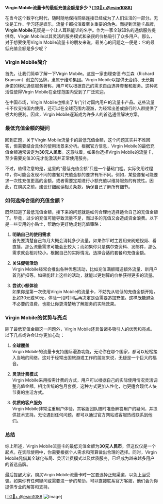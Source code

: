 **Virgin Mobile流量卡的最低充值金额是多少？[[TG💪+ @esim1088](https://t.me/s/esim1088)]**

在当今这个数字化时代，随时随地保持网络连接已经成为了人们生活的一部分。无论是工作、学习还是娱乐，流量卡都扮演着至关重要的角色。而提到流量卡品牌，**Virgin Mobile**无疑是一个让人耳熟能详的名字。作为一家全球知名的通信服务提供商，Virgin Mobile以其灵活的服务模式和亲民的价格吸引了众多用户。那么，对于想要使用Virgin Mobile流量卡的朋友来说，最关心的问题之一便是：它的最低充值金额是多少呢？

### Virgin Mobile简介

首先，让我们简单了解一下Virgin Mobile。这是一家由理查德·布兰森（Richard Branson）创立的品牌，隶属于维珍集团。Virgin Mobile以提供无合约、无长期承诺的移动通信服务著称，用户可以根据自己的需求自由选择套餐和服务。这种灵活性使得Virgin Mobile在全球范围内受到了广泛欢迎。

在中国市场，Virgin Mobile也推出了专门针对国内用户的流量卡产品。这些流量卡不仅支持国内使用，还可以在全球范围内漫游，为经常出差或旅行的人群提供了极大的便利。因此，Virgin Mobile逐渐成为许多人的首选通信解决方案。

### 最低充值金额的疑问

回到正题，关于Virgin Mobile流量卡的最低充值金额，这个问题其实并不难回答，但需要结合具体的使用场景来分析。根据官方信息，Virgin Mobile的最低充值金额通常设定为**30元人民币**。这意味着，如果你选择Virgin Mobile的流量卡，至少需要充值30元才能激活并正常使用服务。

不过，值得注意的是，这里的“最低充值金额”只是一个基础门槛。实际使用过程中，你可能会发现不同的套餐对充值金额的要求有所不同。例如，某些套餐可能要求一次性充值更高的金额，或者需要定期进行小额充值以维持服务的有效性。因此，在购买之前，建议仔细阅读相关条款，确保自己了解所有细节。

### 如何选择合适的充值金额？

既然知道了最低充值金额，接下来的问题就是如何合理地选择适合自己的充值金额了。毕竟，过少的充值可能导致流量不足，而过多的充值又会造成资金浪费。以下是一些实用的小贴士，帮助你更好地规划充值策略：

1. **明确自己的使用需求**  
   首先要清楚自己每月大概会消耗多少流量。如果你平时主要用来刷短视频、看直播，那么流量需求可能会比较大；而如果你只是偶尔查资料、发邮件，那么需求就会相对较小。根据自己的实际情况，选择合适的套餐和充值金额。

2. **关注促销活动**  
   Virgin Mobile经常会推出各种优惠活动，比如充值满额赠送额外流量、新用户首充折扣等。如果能赶上这样的活动，就能以更划算的价格获得更多的流量。

3. **尝试小额体验**  
   如果你是第一次使用Virgin Mobile的流量卡，不妨先从较低的充值金额开始，比如30元或50元，体验一段时间后再决定是否需要追加充值。这样既能避免不必要的浪费，也能让你更清楚地了解服务的实际效果。

### Virgin Mobile的优势与亮点

除了最低充值金额这一问题外，Virgin Mobile还具备诸多吸引人的优势和亮点。以下几点或许会让你更加心动：

1. **全球覆盖**  
   Virgin Mobile的流量卡支持国际漫游功能，无论你在哪个国家，都可以轻松接入当地的网络。这对于经常出国旅游或工作的朋友来说，无疑是一个巨大的福音。

2. **灵活计费模式**  
   Virgin Mobile采用按需计费的方式，用户可以根据自己的实际使用情况灵活调整充值金额。相比传统的包月套餐，这种方式更加人性化，也更适合现代人快节奏的生活方式。

3. **优质的客户服务**  
   Virgin Mobile非常注重用户体验，其客服团队随时准备解答用户的疑问，并提供技术支持。无论遇到任何问题，都可以通过官方网站或客服热线联系到他们。

### 总结

综上所述，Virgin Mobile流量卡的最低充值金额为**30元人民币**，但这仅仅是一个起点。在实际使用中，你需要根据个人需求和预算做出合理的选择。同时，Virgin Mobile凭借其全球化布局、灵活计费模式以及优质服务，已经成为越来越多用户的首选品牌。

最后提醒大家，购买Virgin Mobile流量卡时一定要选择正规渠道，以免上当受骗。如果你有任何疑问或需要进一步的帮助，可以直接联系官方客服，他们会为你提供专业的解答和支持。

[[TG💪+ @esim1088](https://t.me/s/esim1088) ![Image](https://i.postimg.cc/4NQfJmqS/Snipaste-2025-05-13-00-14-12.png)]